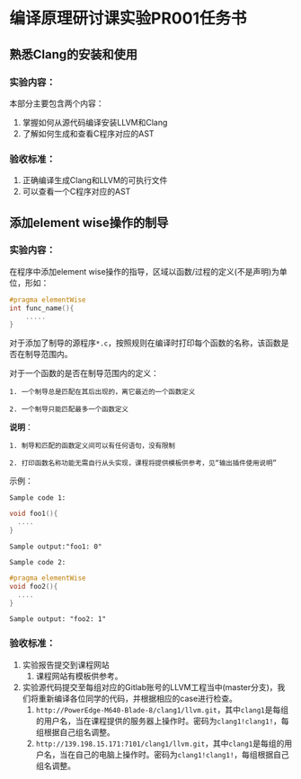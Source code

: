 # 编译原理研讨课实验PR001任务书

## 熟悉Clang的安装和使用

### 实验内容：

本部分主要包含两个内容：

1. 掌握如何从源代码编译安装LLVM和Clang
2. 了解如何生成和查看C程序对应的AST

### 验收标准：

1. 正确编译生成Clang和LLVM的可执行文件
2. 可以查看一个C程序对应的AST

## 添加element wise操作的制导

### 实验内容：

在程序中添加element wise操作的指导，区域以函数/过程的定义(不是声明)为单位，形如：

```c
#pragma elementWise
int func_name(){
    .....
}
```

对于添加了制导的源程序`*.c`，按照规则在编译时打印每个函数的名称，该函数是否在制导范围内。

对于一个函数的是否在制导范围内的定义：

`1. 一个制导总是匹配在其后出现的，离它最近的一个函数定义`

`2. 一个制导只能匹配最多一个函数定义`

**说明**：

`1. 制导和匹配的函数定义间可以有任何语句，没有限制`

`2. 打印函数名称功能无需自行从头实现，课程将提供模板供参考，见“输出插件使用说明”`

示例：

`Sample code 1:` 

```c
void foo1(){
  ....
}
```

`Sample output:"foo1: 0"`

`Sample code 2:`

```c
#pragma elementWise
void foo2(){
  ....
}
```

`Sample output: "foo2: 1"`

### 验收标准：

1. 实验报告提交到课程网站
   1. 课程网站有模板供参考。
2. 实验源代码提交至每组对应的Gitlab账号的LLVM工程当中(master分支)，我们将重新编译各位同学的代码，并根据相应的case进行检查。
   1. `http://PowerEdge-M640-Blade-8/clang1/llvm.git`，其中`clang1`是每组的用户名，当在课程提供的服务器上操作时。密码为`clang1!clang1!`，每组根据自己组名调整。
   2. `http://139.198.15.171:7101/clang1/llvm.git`，其中`clang1`是每组的用户名，当在自己的电脑上操作时。密码为`clang1!clang1!`，每组根据自己组名调整。

